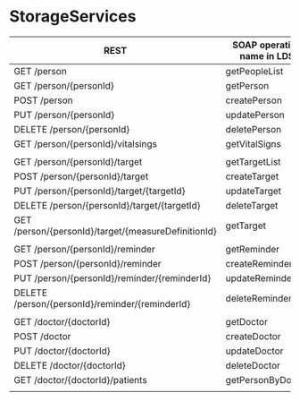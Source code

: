 # StorageServices

|REST   |SOAP operation name in LDS   |
|---|---|
|GET /person|getPeopleList|
|GET /person/{personId}|getPerson|
|POST /person|createPerson|
|PUT /person/{personId}|updatePerson|
|DELETE /person/{personId}|deletePerson|
|GET /person/{personId}/vitalsings|getVitalSigns|
|||
|GET /person/{personId}/target|getTargetList|
|POST /person/{personId}/target|createTarget|
|PUT /person/{personId}/target/{targetId}|updateTarget|
|DELETE /person/{personId}/target/{targetId}|deleteTarget|
|GET /person/{personId}/target/{measureDefinitionId}|getTarget|
|||
|GET /person/{personId}/reminder|getReminder|
|POST /person/{personId}/reminder|createReminder|
|PUT /person/{personId}/reminder/{reminderId}|updateReminder|
|DELETE /person/{personId}/reminder/{reminderId}|deleteReminder|
|||
|GET /doctor/{doctorId}|getDoctor|
|POST /doctor|createDoctor|
|PUT /doctor/{doctorId}|updateDoctor|
|DELETE /doctor/{doctorId}|deleteDoctor|
|GET /doctor/{doctorId}/patients|getPersonByDoctor|
|||